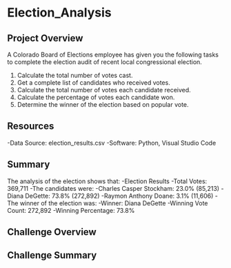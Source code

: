 # Election_Analysis

## Project Overview
A Colorado Board of Elections employee has given you the following tasks to complete the election audit of recent local congressional election.

1. Calculate the total number of votes cast.
2. Get a complete list of candidates who received votes.
3. Calculate the total number of votes each candidate received.
4. Calculate the percentage of votes each candidate won.
5. Determine the winner of the election based on popular vote.

## Resources
-Data Source: election_results.csv
-Software: Python, Visual Studio Code

## Summary 
The analysis of the election shows that:
-Election Results
   -Total Votes: 369,711
-The candidates were:
   -Charles Casper Stockham: 23.0% (85,213)
   -Diana DeGette: 73.8% (272,892)
   -Raymon Anthony Doane: 3.1% (11,606)
-The winner of the election was:
   -Winner: Diana DeGette
   -Winning Vote Count: 272,892
   -Winning Percentage: 73.8%

## Challenge Overview

## Challenge Summary

